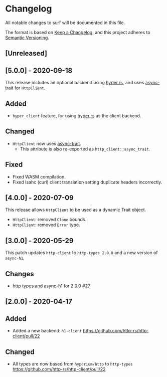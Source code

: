 # Changelog

All notable changes to surf will be documented in this file.

The format is based on [Keep a Changelog](https://keepachangelog.com/en/1.0.0/),
and this project adheres to [Semantic Versioning](https://book.async.rs/overview/stability-guarantees.html).

## [Unreleased]

## [5.0.0] - 2020-09-18

This release includes an optional backend using [hyper.rs](https://hyper.rs/), and uses [async-trait](https://crates.io/crates/async-trait) for `HttpClient`.

## Added
- `hyper_client` feature, for using [hyper.rs](https://hyper.rs/) as the client backend.

## Changed
- `HttpClient` now uses [async-trait](https://crates.io/crates/async-trait).
    - This attribute is also re-exported as `http_client::async_trait`.

## Fixed
- Fixed WASM compilation.
- Fixed Isahc (curl) client translation setting duplicate headers incorrectly.

## [4.0.0] - 2020-07-09

This release allows `HttpClient` to be used as a dynamic Trait object.

- `HttpClient`: removed `Clone` bounds.
- `HttpClient`: removed `Error` type.

## [3.0.0] - 2020-05-29

This patch updates `http-client` to `http-types 2.0.0` and a new version of `async-h1`.

## Changes
- http types and async-h1 for 2.0.0 #27

## [2.0.0] - 2020-04-17

## Added
- Added a new backend: `h1-client` https://github.com/http-rs/http-client/pull/22

## Changed
- All types are now based from `hyperium/http` to `http-types` https://github.com/http-rs/http-client/pull/22
